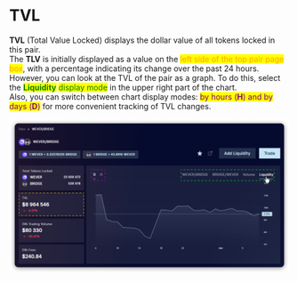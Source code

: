 # TVL

**TVL** (Total Value Locked) displays the dollar value of all tokens locked in this pair.\
The **TLV** is initially displayed as a value on the <mark style="color:orange;">left side of the top pair page box</mark>, with a percentage indicating its change over the past 24 hours.\
However, you can look at the TVL of the pair as a graph. To do this, select the <mark style="color:green;">**Liquidity**</mark> <mark style="color:green;">display mode</mark> in the upper right part of the chart.\
Also, you can switch between chart display modes: <mark style="color:purple;">by hours (</mark><mark style="color:purple;">**H**</mark><mark style="color:purple;">) and by days (</mark><mark style="color:purple;">**D**</mark><mark style="color:purple;">)</mark> for more convenient tracking of TVL changes.

![](<../../../../.gitbook/assets/image (2) (1) (1).png>)
